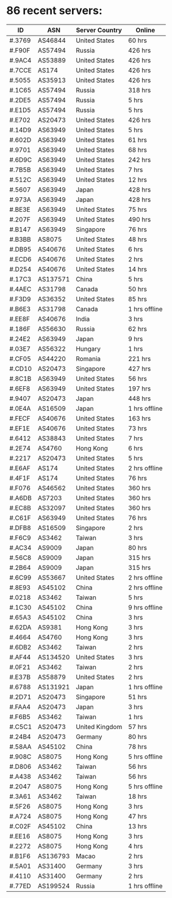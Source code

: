 # 86 recent servers:

| ID | ASN | Server Country | Online |
| ------ | ------ | ------ | ------ |
| #.3769 | AS46844 | United States | 60 hrs |
| #.F90F | AS57494 | Russia | 426 hrs |
| #.9AC4 | AS53889 | United States | 426 hrs |
| #.7CCE | AS174 | United States | 426 hrs |
| #.5055 | AS35913 | United States | 426 hrs |
| #.1C65 | AS57494 | Russia | 318 hrs |
| #.2DE5 | AS57494 | Russia | 5 hrs |
| #.E1D5 | AS57494 | Russia | 5 hrs |
| #.E702 | AS20473 | United States | 426 hrs |
| #.14D9 | AS63949 | United States | 5 hrs |
| #.602D | AS63949 | United States | 61 hrs |
| #.9701 | AS63949 | United States | 68 hrs |
| #.6D9C | AS63949 | United States | 242 hrs |
| #.7B5B | AS63949 | United States | 7 hrs |
| #.512C | AS63949 | United States | 12 hrs |
| #.5607 | AS63949 | Japan | 428 hrs |
| #.973A | AS63949 | Japan | 428 hrs |
| #.BE3E | AS63949 | United States | 75 hrs |
| #.207F | AS63949 | United States | 490 hrs |
| #.B147 | AS63949 | Singapore | 76 hrs |
| #.B3BB | AS8075 | United States | 48 hrs |
| #.DB95 | AS40676 | United States | 6 hrs |
| #.ECD6 | AS40676 | United States | 2 hrs |
| #.D254 | AS40676 | United States | 14 hrs |
| #.17C3 | AS137571 | China | 5 hrs |
| #.4AEC | AS31798 | Canada | 50 hrs |
| #.F3D9 | AS36352 | United States | 85 hrs |
| #.B6E3 | AS31798 | Canada | 1 hrs offline |
| #.EE8F | AS40676 | India | 3 hrs |
| #.186F | AS56630 | Russia | 62 hrs |
| #.24E2 | AS63949 | Japan | 9 hrs |
| #.03E7 | AS56322 | Hungary | 1 hrs |
| #.CF05 | AS44220 | Romania | 221 hrs |
| #.CD10 | AS20473 | Singapore | 427 hrs |
| #.8C1B | AS63949 | United States | 56 hrs |
| #.6EF8 | AS63949 | United States | 197 hrs |
| #.9407 | AS20473 | Japan | 448 hrs |
| #.0E4A | AS16509 | Japan | 1 hrs offline |
| #.FECF | AS40676 | United States | 163 hrs |
| #.EF1E | AS40676 | United States | 73 hrs |
| #.6412 | AS38843 | United States | 7 hrs |
| #.2E74 | AS4760 | Hong Kong | 6 hrs |
| #.2217 | AS20473 | United States | 5 hrs |
| #.E6AF | AS174 | United States | 2 hrs offline |
| #.4F1F | AS174 | United States | 76 hrs |
| #.F076 | AS46562 | United States | 360 hrs |
| #.A6DB | AS7203 | United States | 360 hrs |
| #.EC8B | AS32097 | United States | 360 hrs |
| #.C61F | AS63949 | United States | 76 hrs |
| #.DFB8 | AS16509 | Singapore | 2 hrs |
| #.F6C9 | AS3462 | Taiwan | 3 hrs |
| #.AC34 | AS9009 | Japan | 80 hrs |
| #.56C8 | AS9009 | Japan | 315 hrs |
| #.2B64 | AS9009 | Japan | 315 hrs |
| #.6C99 | AS53667 | United States | 2 hrs offline |
| #.8E93 | AS45102 | China | 2 hrs offline |
| #.0218 | AS3462 | Taiwan | 5 hrs |
| #.1C30 | AS45102 | China | 9 hrs offline |
| #.65A3 | AS45102 | China | 3 hrs |
| #.62DA | AS9381 | Hong Kong | 3 hrs |
| #.4664 | AS4760 | Hong Kong | 3 hrs |
| #.6DB2 | AS3462 | Taiwan | 2 hrs |
| #.AF44 | AS134520 | United States | 3 hrs |
| #.0F21 | AS3462 | Taiwan | 2 hrs |
| #.E37B | AS58879 | United States | 2 hrs |
| #.6788 | AS131921 | Japan | 1 hrs offline |
| #.2D71 | AS20473 | Singapore | 51 hrs |
| #.FAA4 | AS20473 | Japan | 3 hrs |
| #.F6B5 | AS3462 | Taiwan | 1 hrs |
| #.C5C1 | AS20473 | United Kingdom | 57 hrs |
| #.24B4 | AS20473 | Germany | 80 hrs |
| #.58AA | AS45102 | China | 78 hrs |
| #.908C | AS8075 | Hong Kong | 5 hrs offline |
| #.D806 | AS3462 | Taiwan | 56 hrs |
| #.A438 | AS3462 | Taiwan | 56 hrs |
| #.2047 | AS8075 | Hong Kong | 5 hrs offline |
| #.3A61 | AS3462 | Taiwan | 18 hrs |
| #.5F26 | AS8075 | Hong Kong | 3 hrs |
| #.A724 | AS8075 | Hong Kong | 47 hrs |
| #.C02F | AS45102 | China | 13 hrs |
| #.EE16 | AS8075 | Hong Kong | 3 hrs |
| #.2272 | AS8075 | Hong Kong | 4 hrs |
| #.B1F6 | AS136793 | Macao | 2 hrs |
| #.5A01 | AS31400 | Germany | 3 hrs |
| #.4110 | AS31400 | Germany | 2 hrs |
| #.77ED | AS199524 | Russia | 1 hrs offline |

